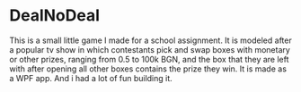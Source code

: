 # DealNoDeal 
This is a small little game I made for a school assignment. 
It is modeled after a popular tv show in which contestants pick and swap boxes with monetary or other prizes, ranging from 0.5 to 100k BGN,
and the box that they are left with after opening all other boxes contains the prize they win.
It is made as a WPF app. And i had a lot of fun building it. 
